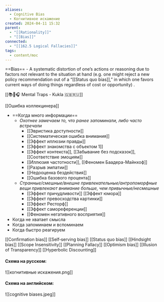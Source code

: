 ```yaml
---
aliases:
  - Cognitive Bias
  - Когнитивное искажение
created: 2024-04-11 15:32
parent:
  - "[[Rationality]]"
  - "[[Bias]]"
connected:
  - "[[162.5 Logical Fallacies]]"
tags:
  - content/moc
---
```


==Bias== - A systematic distortion of one’s actions or reasoning due to factors not relevant to the situation at hand (e.g. one might reject a new policy recommendation out of a “[[Status quo bias]],” in which one favors current ways of doing things regardless of cost or opportunity) .

[[📚🌰🎧 Mental Traps - Kukla 🇬🇧🇷🇺]]

[[Ошибка коллекцинера]]

- ==Когда много информации==
    - _Охотнее замечаем то, что ранее запоминали, либо часто встречали_
        - [[Эвристика доступности]]
        - [[Систематическая ошибка внимания]]
        - [[Эффект иллюзии правды]]
        - [[Эффект знакомства с объектом 1]]
        - [[Эффект контекста]], [[Забывание без подсказок]], [[Соответствие эмоциям]]
        - [[Иллюзия частотности]], [[Феномен Баадера-Майнхоф]]
        - [[Разрыв эмпатии]]
        - [[Недооценка бездействия]]
        - [[Ошибка базового процента]]
    - _Странные/смешные/внешне привлекательные/антропоморфные вещи привлекают внимание больше, чем привычные/несмешные_
        - [[Эффект причудливости]] [[Эффект юмора]]
        - [[Эффект превосходства картинки]]
        - [[Эффект Ресторф]]
        - [[Эффект самореференции]]
        - [[Феномен негативного восприятия]]
- Когда не хватает смысла
- Когда запоминаем и вспоминаем
- Когда быстро реагируем



[[Confirmation bias]]
[[Self‑serving bias]]
[[Status quo bias]]
[[Hindsight bias]]
[[Scope Insensitivity]]
[[Planning Fallacy]]
[[Optimism bias]]
[[Illusion of Transparency]]
[[Hyperbolic Discounting]]


#### Схема на русском:
![[когнитивные искажения.png]]

#### Схема на английском:
![[cognitive biases.jpeg]]